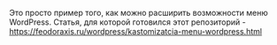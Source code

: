 Это просто пример того, как можно расширить возможности меню WordPress.
Статья, для которой готовился этот репозиторий - https://feodoraxis.ru/wordpress/kastomizatcia-menu-wordpress.html